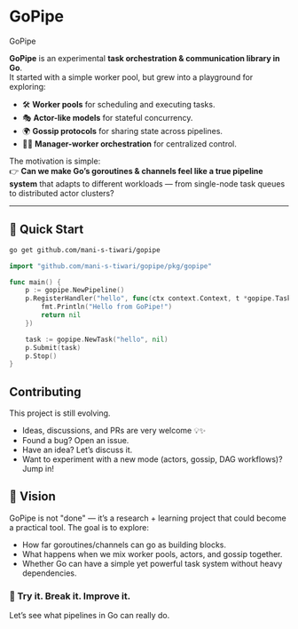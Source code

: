 # GoPipe <svg xmlns="http://www.w3.org/2000/svg" width="48" height="48" viewBox="0 0 100 100">
  <!-- Pipe shape -->
  <rect x="10" y="40" width="80" height="20" rx="5" ry="5" fill="#00ADD8"/>
  
  <!-- Data flow arrows -->
  <polygon points="15,30 25,40 15,50" fill="white"/>
  <polygon points="45,30 55,40 45,50" fill="white"/>
  <polygon points="75,30 85,40 75,50" fill="white"/>
  
  <!-- Text -->
  <text x="50" y="85" font-size="14" text-anchor="middle" fill="#333" font-family="Arial, sans-serif">
    GoPipe
  </text>
</svg>


**GoPipe** is an experimental **task orchestration & communication library in Go**.  
It started with a simple worker pool, but grew into a playground for exploring:

- 🛠 **Worker pools** for scheduling and executing tasks.  
- 🎭 **Actor-like models** for stateful concurrency.  
- 🌍 **Gossip protocols** for sharing state across pipelines.  
- 👩‍✈️ **Manager-worker orchestration** for centralized control.  

The motivation is simple:  
👉 **Can we make Go’s goroutines & channels feel like a true pipeline system** that adapts to different workloads — from single-node task queues to distributed actor clusters?

---

## 🚀 Quick Start

```bash
go get github.com/mani-s-tiwari/gopipe
```

```go
import "github.com/mani-s-tiwari/gopipe/pkg/gopipe"

func main() {
    p := gopipe.NewPipeline()
    p.RegisterHandler("hello", func(ctx context.Context, t *gopipe.Task) error {
        fmt.Println("Hello from GoPipe!")
        return nil
    })

    task := gopipe.NewTask("hello", nil)
    p.Submit(task)
    p.Stop()
}

```

## Contributing

This project is still evolving.
- Ideas, discussions, and PRs are very welcome 💡✨
- Found a bug? Open an issue.
- Have an idea? Let’s discuss it.
- Want to experiment with a new mode (actors, gossip, DAG workflows)? Jump in!

## 📌 Vision

GoPipe is not "done" — it’s a research + learning project that could become a practical tool.
The goal is to explore:
- How far goroutines/channels can go as building blocks.
- What happens when we mix worker pools, actors, and gossip together.
- Whether Go can have a simple yet powerful task system without heavy dependencies.

### 🚀 Try it. Break it. Improve it.
Let’s see what pipelines in Go can really do.
